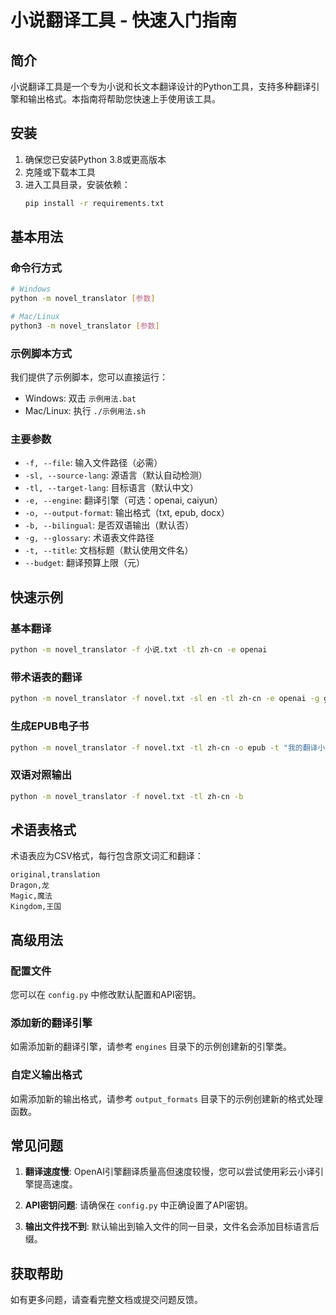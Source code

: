 # 小说翻译工具 - 快速入门指南

## 简介

小说翻译工具是一个专为小说和长文本翻译设计的Python工具，支持多种翻译引擎和输出格式。本指南将帮助您快速上手使用该工具。

## 安装

1. 确保您已安装Python 3.8或更高版本
2. 克隆或下载本工具
3. 进入工具目录，安装依赖：
   ```bash
   pip install -r requirements.txt
   ```

## 基本用法

### 命令行方式

```bash
# Windows
python -m novel_translator [参数]

# Mac/Linux
python3 -m novel_translator [参数]
```

### 示例脚本方式

我们提供了示例脚本，您可以直接运行：

- Windows: 双击 `示例用法.bat`
- Mac/Linux: 执行 `./示例用法.sh`

### 主要参数

- `-f, --file`: 输入文件路径（必需）
- `-sl, --source-lang`: 源语言（默认自动检测）
- `-tl, --target-lang`: 目标语言（默认中文）
- `-e, --engine`: 翻译引擎（可选：openai, caiyun）
- `-o, --output-format`: 输出格式（txt, epub, docx）
- `-b, --bilingual`: 是否双语输出（默认否）
- `-g, --glossary`: 术语表文件路径
- `-t, --title`: 文档标题（默认使用文件名）
- `--budget`: 翻译预算上限（元）

## 快速示例

### 基本翻译

```bash
python -m novel_translator -f 小说.txt -tl zh-cn -e openai
```

### 带术语表的翻译

```bash
python -m novel_translator -f novel.txt -sl en -tl zh-cn -e openai -g glossary.csv
```

### 生成EPUB电子书

```bash
python -m novel_translator -f novel.txt -tl zh-cn -o epub -t "我的翻译小说"
```

### 双语对照输出

```bash
python -m novel_translator -f novel.txt -tl zh-cn -b
```

## 术语表格式

术语表应为CSV格式，每行包含原文词汇和翻译：

```
original,translation
Dragon,龙
Magic,魔法
Kingdom,王国
```

## 高级用法

### 配置文件

您可以在 `config.py` 中修改默认配置和API密钥。

### 添加新的翻译引擎

如需添加新的翻译引擎，请参考 `engines` 目录下的示例创建新的引擎类。

### 自定义输出格式

如需添加新的输出格式，请参考 `output_formats` 目录下的示例创建新的格式处理函数。

## 常见问题

1. **翻译速度慢**: OpenAI引擎翻译质量高但速度较慢，您可以尝试使用彩云小译引擎提高速度。

2. **API密钥问题**: 请确保在 `config.py` 中正确设置了API密钥。

3. **输出文件找不到**: 默认输出到输入文件的同一目录，文件名会添加目标语言后缀。

## 获取帮助

如有更多问题，请查看完整文档或提交问题反馈。 